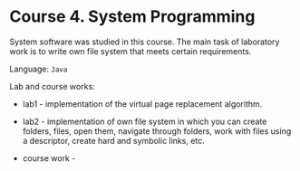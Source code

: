 # Course 4. System Programming

System software was studied in this course. The main task of laboratory work is to write own file system that meets certain requirements.

Language: `Java`

Lab and course works:

* lab1 - implementation of the virtual page replacement algorithm.

* lab2 - implementation of own file system in which you can create folders, files, open them, navigate through folders, work with files using a descriptor, create hard and symbolic links, etc.

* course work - 
